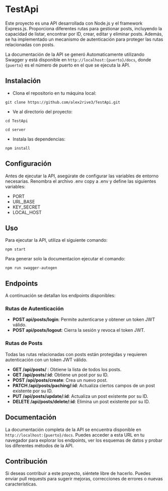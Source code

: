 # TestApi

Este proyecto es una API desarrollada con Node.js y el framework Express.js. Proporciona diferentes rutas para gestionar posts, incluyendo la capacidad de listar, encontrar por ID, crear, editar y eliminar posts. Además, se ha implementado un mecanismo de autenticación para proteger las rutas relacionadas con posts.

La documentación de la API se generó Automaticamente utilizando Swagger y está disponible en `http://localhost:{puerto}/docs`, donde `{puerto}` es el número de puerto en el que se ejecuta la API.

## Instalación

- Clona el repositorio en tu máquina local:

```
git clone https://github.com/alex2rive3/TestApi.git
```

- Ve al directorio del proyecto:

```
cd TestApi
```

```
cd server
```

- Instala las dependencias:

```
npm install
```

## Configuración

Antes de ejecutar la API, asegúrate de configurar las variables de entorno necesarias. Renombra el archivo .env copy a .env y define las siguientes variables:

- PORT
- URL_BASE
- KEY_SECRET
- LOCAL_HOST

## Uso

Para ejecutar la API, utiliza el siguiente comando:

```
npm start
```

Para generar solo la documentacion ejecutar el comando:

```
npm run swagger-autogen
```

## Endpoints

A continuación se detallan los endpoints disponibles:

### Rutas de Autenticación

- **POST api/posts/login**: Permite autenticarse y obtener un token JWT válido.
- **POST api/posts/logout**: Cierra la sesión y revoca el token JWT.

### Rutas de Posts

Todas las rutas relacionadas con posts están protegidas y requieren autenticación con un token JWT válido.

- **GET /api/posts/** : Obtiene la lista de todos los posts.
- **GET /api/posts/:id**: Obtiene un post por su ID.
- **POST /api/posts/create**: Crea un nuevo post.
- **PATCH /api/posts/paching/:id**: Actualiza ciertos campos de un post existente por su ID.
- **PUT /api/posts/update/:id**: Actualiza un post existente por su ID.
- **DELETE /api/posts/delete/:id**: Elimina un post existente por su ID.

## Documentación

La documentación completa de la API se encuentra disponible en `http://localhost:{puerto}/docs`. Puedes acceder a esta URL en tu navegador para explorar los endpoints, ver los esquemas de datos y probar los diferentes métodos de la API.

## Contribución

Si deseas contribuir a este proyecto, siéntete libre de hacerlo. Puedes enviar pull requests para sugerir mejoras, correcciones de errores o nuevas características.

